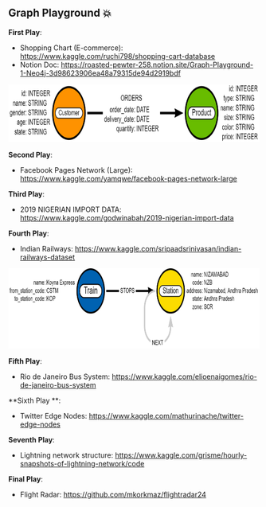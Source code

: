 ## Graph Playground  :boom: 

**First Play**: 
- Shopping Chart (E-commerce): https://www.kaggle.com/ruchi798/shopping-cart-database
- Notion Doc: https://roasted-pewter-258.notion.site/Graph-Playground-1-Neo4j-3d98623906ea48a79315de94d2919bdf

<img src="https://github.com/BiaPri/Graph_Field/blob/master/images/E-Commerce_Graph.png?raw=true" width="807" height="116" />

**Second Play**:
- Facebook Pages Network (Large): https://www.kaggle.com/yamqwe/facebook-pages-network-large

**Third Play**:
- 2019 NIGERIAN IMPORT DATA: https://www.kaggle.com/godwinabah/2019-nigerian-import-data

**Fourth Play**:
- Indian Railways: https://www.kaggle.com/sripaadsrinivasan/indian-railways-dataset

<img src="https://github.com/BiaPri/Graph_Field/blob/master/images/Indian_Railway.png?raw=true" width="850" height="161" />

**Fifth Play**:
- Rio de Janeiro Bus System: https://www.kaggle.com/elioenaigomes/rio-de-janeiro-bus-system

**Sixth Play **:
- Twitter Edge Nodes: https://www.kaggle.com/mathurinache/twitter-edge-nodes

**Seventh Play**:
- Lightning network structure: https://www.kaggle.com/grisme/hourly-snapshots-of-lightning-network/code

**Final Play**:
- Flight Radar: https://github.com/mkorkmaz/flightradar24

